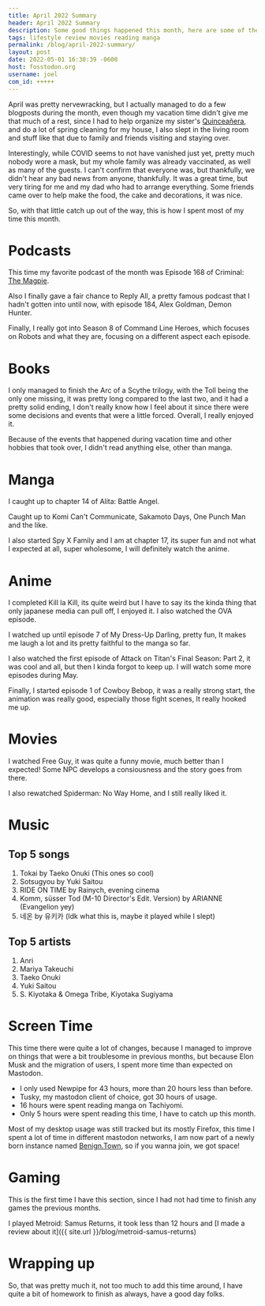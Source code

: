 ```yaml
---
title: April 2022 Summary
header: April 2022 Summary
description: Some good things happened this month, here are some of them.
tags: lifestyle review movies reading manga
permalink: /blog/april-2022-summary/
layout: post
date: 2022-05-01 16:30:39 -0600
host: fosstodon.org
username: joel
com_id: +++++
---
```


April was pretty nervewracking, but I actually managed to do a few blogposts during the month, even though my vacation time didn't give me that much of a rest, since I had to help organize my sister's [Quinceañera](https://en.wikipedia.org/wiki/Quincea%C3%B1era), and do a lot of spring cleaning for my house, I also slept in the living room and stuff like that due to family and friends visiting and staying over.

Interestingly, while COVID seems to not have vanished just yet, pretty much nobody wore a mask, but my whole family was already vaccinated, as well as many of the guests. I can't confirm that everyone was, but thankfully, we didn't hear any bad news from anyone, thankfully. It was a great time, but very tiring for me and my dad who had to arrange everything. Some friends came over to help make the food, the cake and decorations, it was nice.

So, with that little catch up out of the way, this is how I spent most of my time this month.

# Podcasts

This time my favorite podcast of the month was Episode 168 of Criminal: [The Magpie](https://thisiscriminal.com/episode-186-the-magpie-4-8-2022).

Also I finally gave a fair chance to Reply All, a pretty famous podcast that I hadn't gotten into until now, with episode 184, Alex Goldman, Demon Hunter.

Finally, I really got into Season 8 of Command Line Heroes, which focuses on Robots and what they are, focusing on a different aspect each episode.

# Books

I only managed to finish the Arc of a Scythe trilogy, with the Toll being the only one missing, it was pretty long compared to the last two, and it had a pretty solid ending, I don't really know how I feel about it since there were some decisions and events that were a little forced. Overall, I really enjoyed it.

Because of the events that happened during vacation time and other hobbies that took over, I didn't read anything else, other than manga.

# Manga

I caught up to chapter 14 of Alita: Battle Angel.

Caught up to Komi Can't Communicate, Sakamoto Days, One Punch Man and the like.

I also started Spy X Family and I am at chapter 17, its super fun and not what I expected at all, super wholesome, I will definitely watch the anime.

# Anime

I completed Kill la Kill, its quite weird but I have to say its the kinda thing that only japanese media can pull off, I enjoyed it. I also watched the OVA episode.

I watched up until episode 7 of My Dress-Up Darling, pretty fun, It makes me laugh a lot and its pretty faithful to the manga so far.

I also watched the first episode of Attack on Titan's Final Season: Part 2, it was cool and all, but then I kinda forgot to keep up. I will watch some more episodes during May.

Finally, I started episode 1 of Cowboy Bebop, it was a really strong start, the animation was really good, especially those fight scenes, It really hooked me up.

# Movies

I watched Free Guy, it was quite a funny movie, much better than I expected! Some NPC develops a consiousness and the story goes from there.

I also rewatched Spiderman: No Way Home, and I still really liked it.

# Music

## Top 5 songs

1. 	Tokai by Taeko Onuki (This ones so cool)
2. 	Sotsugyou by Yuki Saitou
3. 	RIDE ON TIME by Rainych, evening cinema
4. 	Komm, süsser Tod (M-10 Director's Edit. Version) by ARIANNE (Evangelion yey)
5. 	네온 by 유키카 (Idk what this is, maybe it played while I slept)

## Top 5 artists

1. Anri
2. Mariya Takeuchi
3. Taeko Onuki
4. Yuki Saitou
5. S. Kiyotaka & Omega Tribe, Kiyotaka Sugiyama

# Screen Time

This time there were quite a lot of changes, because I managed to improve on things that were a bit troublesome in previous months, but because Elon Musk and the migration of users, I spent more time than expected on Mastodon.

- I only used Newpipe for 43 hours, more than 20 hours less than before.
- Tusky, my mastodon client of choice, got 30 hours of usage.
- 16 hours were spent reading manga on Tachiyomi.
- Only 5 hours were spent reading this time, I have to catch up this month.

Most of my desktop usage was still tracked but its mostly Firefox, this time I spent a lot of time in different mastodon networks, I am now part of a newly born instance named [Benign.Town](https://benign.town), so if you wanna join, we got space!

# Gaming

This is the first time I have this section, since I had not had time to finish any games the previous months.

I played Metroid: Samus Returns, it took less than 12 hours and [I made a review about it]({{ site.url }}/blog/metroid-samus-returns)

# Wrapping up

So, that was pretty much it, not too much to add this time around, I have quite a bit of homework to finish as always, have a good day folks.
